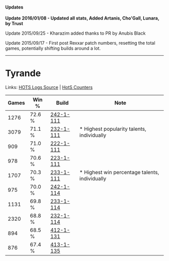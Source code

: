 #### Updates
**Update 2016/01/08 - Updated all stats, Added Artanis, Cho'Gall, Lunara, by Trust**

Update 2015/09/25 - Kharazim added thanks to PR by Anubis Black

Update 2015/09/17 - First post Rexxar patch numbers, resetting the total games, potentially shifting builds around a lot.

***

# Tyrande

Links: [HOTS Logs Source](https://www.hotslogs.com/Sitewide/HeroDetails?Hero=Tyrande) | [HotS Counters](http://hotscounters.com/#/hero/Tyrande)

Games  | Win %  | Build     | Note
-----  | -----  | -----     | ----
1276   | 72.6 % | [242-1-111](http://www.heroesfire.com/hots/talent-calculator/tyrande#lOVt) | 
3079   | 71.1 % | [232-1-111](http://www.heroesfire.com/hots/talent-calculator/tyrande#l05N) | * Highest popularity talents, individually
909    | 71.0 % | [222-1-111](http://www.heroesfire.com/hots/talent-calculator/tyrande#kdgt) | 
978    | 70.6 % | [223-1-111](http://www.heroesfire.com/hots/talent-calculator/tyrande#kg77) | 
1707   | 70.3 % | [233-1-111](http://www.heroesfire.com/hots/talent-calculator/tyrande#l2Xd) | * Highest win percentage talents, individually
975    | 70.0 % | [242-1-114](http://www.heroesfire.com/hots/talent-calculator/tyrande#lOVw) | 
1131   | 69.8 % | [233-1-114](http://www.heroesfire.com/hots/talent-calculator/tyrande#l2Xg) | 
2320   | 68.8 % | [232-1-114](http://www.heroesfire.com/hots/talent-calculator/tyrande#l05Q) | 
894    | 68.5 % | [412-1-131](http://www.heroesfire.com/hots/talent-calculator/tyrande#rtYh) | 
876    | 67.4 % | [413-1-135](http://www.heroesfire.com/hots/talent-calculator/tyrande#rv-_) | 
